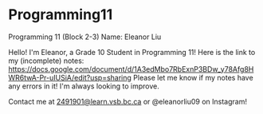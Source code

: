 # Programming11
Programming 11 (Block 2-3) 
Name: Eleanor Liu

Hello! I'm Eleanor, a Grade 10 Student in Programming 11!
Here is the link to my (incomplete) notes: https://docs.google.com/document/d/1A3edMbo7RbExnP3BDw_y78Afg8HWR6twA-Pr-uIUSiA/edit?usp=sharing
Please let me know if my notes have any errors in it! I'm always looking to improve.

Contact me at 2491901@learn.vsb.bc.ca or @eleanorliu09 on Instagram! 
